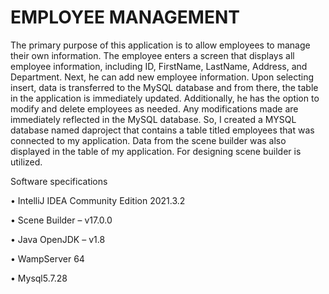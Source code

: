 # EMPLOYEE MANAGEMENT
The primary purpose of this application is to allow employees to manage their own information. The employee enters a screen that displays all employee information, including ID, FirstName, LastName, Address, and Department. Next, he can add new employee information. Upon selecting insert, data is transferred to the MySQL database and from there, the table in the application is immediately updated. Additionally, he has the option to modify and delete employees as needed. Any modifications made are immediately reflected in the MySQL database. So, I created a MYSQL database named daproject that contains a table titled employees that was connected to my application. Data from the scene builder was also displayed in the table of my application. For designing scene builder is utilized.

Software specifications

•	IntelliJ IDEA Community Edition 2021.3.2

•	Scene Builder – v17.0.0

•	Java OpenJDK – v1.8

•	WampServer 64

•	Mysql5.7.28
